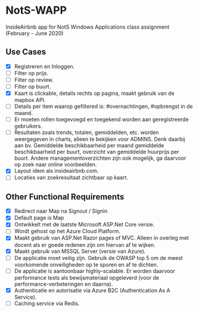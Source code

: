 # NotS-WAPP
InsideAirbnb app for NotS Windows Applications class assignment (February - June 2020)

## Use Cases
- [X] Registreren en Inloggen.
- [ ] Filter op prijs.
- [ ] Filter op review.
- [ ] Filter op buurt.
- [X] Kaart is clickable, details rechts op pagina, maakt gebruik van de mapbox API.
- [ ] Details per item waarop gefiltered is: #overnachtingen, #opbrengst in de maand.
- [ ] Er moeten rollen toegevoegd en toegekend worden aan geregistreerde gebruikers.
- [ ] Resultaten zoals trends, totalen, gemiddelden, etc. worden weergegeven in charts, alleen te bekijken voor ADMINS. Denk daarbij aan bv. Gemiddelde beschikbaarheid per maand gemiddelde beschikbaarheid per buurt, overzicht van gemiddelde huurprijs per buurt. Andere managementoverzichten zijn ook mogelijk, ga daarvoor op zoek naar online voorbeelden.
- [X] Layout idem als insideairbnb.com.
- [ ] Locaties van zoekresultaat zichtbaar op kaart.

## Other Functional Requirements
- [X] Redirect naar Map na Signout / Signin
- [X] Default page is Map
- [X] Ontwikkelt met de laatste Microsoft ASP.Net Core versie.
- [ ] Wordt gehost op het Azure Cloud Platform.
- [X] Maakt gebruik van ASP.Net Razor pages of MVC. Alleen in overleg met docent als er goede redenen zijn om hiervan af te wijken.
- [X] Maakt gebruik van MSSQL Server (versie van Azure).
- [ ] De applicatie moet veilig zijn. Gebruik de OWASP top 5 om de meest voorkomende onveiligheden op te sporen en af te dichten.
- [ ] De applicatie is aantoonbaar highly-scalable. Er worden daarvoor performance tests als bewijsmateriaal opgeleverd (voor de performance-verbeteringen en daarna).
- [X] Authenticatie en autorisatie via Azure B2C (Authentication As A Service).
- [ ] Caching service via Redis.
